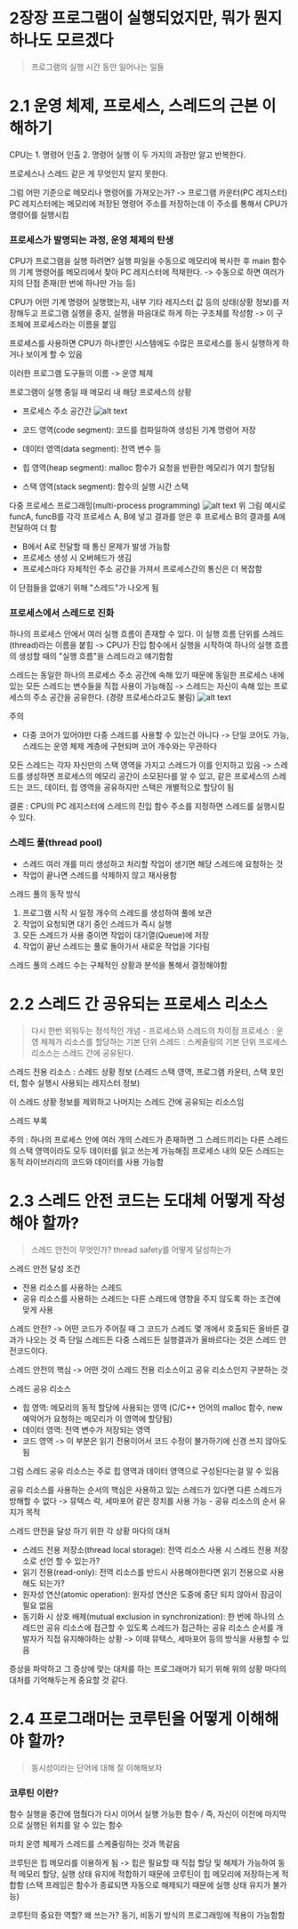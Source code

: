 # 2장장 프로그램이 실행되었지만, 뭐가 뭔지 하나도 모르겠다

> 프로그램의 실행 시간 동안 일어나는 일들

# 2.1 운영 체제, 프로세스, 스레드의 근본 이해하기

CPU는 1. 명령어 인출 2. 명령어 실행 이 두 가지의 과정만 알고 반복한다.

프로세스나 스레드 같은 게 무엇인지 알지 못한다.

그럼 어떤 기준으로 메모리나 명령어를 가져오는가? -> 프로그램 카운터(PC 레지스터)
PC 레지스터에는 메모리에 저장된 명령어 주소를 저장하는데 이 주소를 통해서 CPU가 명령어를 실행시킴

### 프로세스가 발명되는 과정, 운영 체제의 탄생

CPU가 프로그램을 실행 하려면?
실행 파일을 수동으로 메모리에 복사한 후 main 함수의 기계 명령어를 메모리에서 찾아 PC 레지스터에 적재한다.
-> 수동으로 하면 여러가지의 단점 존재(한 번에 하나만 가능 등)

CPU가 어떤 기계 명령어 실행했는지, 내부 기타 레지스터 값 등의 상태(상황 정보)를 저장해두고 프로그램 실행을 중지, 실행을 마음대로 하게 하는 구조체를 작성함
-> 이 구조체에 프로세스라는 이름을 붙임

프로세스를 사용하면 CPU가 하나뿐인 시스템에도 수많은 프로세스를 동시 실행하게 하거나 보이게 할 수 있음

이러한 프로그램 도구들의 이름 -> 운영 체제


프로그램이 실행 중일 때 메모리 내 해당 프로세스의 상황
- 프로세스 주소 공간간
![alt text](image/processaddress.png)

- 코드 영역(code segment): 코드를 컴파일하여 생성된 기계 명령어 저장
- 데이터 영역(data segment): 전역 변수 등
- 힙 영역(heap segment): malloc 함수가 요청을 반환한 메모리가 여기 할당됨
- 스택 영역(stack segment): 함수의 실행 시간 스택


다중 프로세스 프로그래밍(multi-process programming)
![alt text](image/mutilproc.png)
위 그림 예시로 funcA, funcB를 각각 프로세스 A, B에 넣고 결과를 얻은 후 프로세스 B의 결과를 A에 전달하여 더 함 
- B에서 A로 전달할 때 통신 문제가 발생 가능함
- 프로세스 생성 시 오버헤드가 생김
- 프로세스마다 자체적인 주소 공간을 가져서 프로세스간의 통신은 더 복잡함

이 단점들을 없애기 위해 "스레드"가 나오게 됨

### 프로세스에서 스레드로 진화

하나의 프로세스 안에서 여러 실행 흐름이 존재할 수 있다.
이 실행 흐름 단위를 스레드(thread)라는 이름을 붙힘 -> CPU가 진입 함수에서 실행을 시작하여 하나의 실행 흐름의 생성할 때의 "실행 흐름"을 스레드라고 얘기함함

스레드는 동일한 하나의 프로세스 주소 공간에 속해 있기 때문에 동일한 프로세스 내에 있는 모든 스레드는 변수들을 직접 사용이 가능해짐 -> 스레드는 자신이 속해 있는 프로세스의 주소 공간을 공유한다. (경량 프로세스라고도 불림)
![alt text](image/thread.png)

주의
- 다중 코어가 있어야만 다중 스레드를 사용할 수 있는건 아니다 
-> 단일 코어도 가능, 스레드는 운영 체제 계층에 구현되며 코어 개수와는 무관하다

모든 스레드는 각자 자신만의 스택 영역을 가지고 스레드가 이를 인지하고 있음
-> 스레드를 생성하면 프로세스의 메모리 공간이 소모된다를 알 수 있고, 같은 프로세스의 스레드는 코드, 데이터, 힙 영역을 공유하지만 스택은 개별적으로 할당이 됨

결론 : CPU의 PC 레지스터에 스레드의 진입 함수 주소를 지정하면 스레드를 실행시킬 수 있다.

### 스레드 풀(thread pool)
- 스레드 여러 개를 미리 생성하고 처리할 작업이 생기면 해당 스레드에 요청하는 것
- 작업이 끝나면 스레드를 삭제하지 않고 재사용함

스레드 풀의 동작 방식
1. 프로그램 시작 시 일정 개수의 스레드를 생성하여 풀에 보관
2. 작업이 요청되면 대기 중인 스레드가 즉시 실행
3. 모든 스레드가 사용 중이면 작업이 대기열(Queue)에 저장
4. 작업이 끝난 스레드는 풀로 돌아가서 새로운 작업을 기다림

스레드 풀의 스레드 수는 구체적인 상황과 분석을 통해서 결정해야함

# 2.2 스레드 간 공유되는 프로세스 리소스

> 다시 한번 외워두는 정석적인 개념 - 프로세스와 스레드의 차이점
프로세스 : 운영 체제가 리소스를 할당하는 기본 단위
스레드 : 스케줄링의 기본 단위 
프로세스 리소스는 스레드 간에 공유된다.

스레드 전용 리소스 : 스레드 상황 정보 (스레드 스택 영역, 프로그램 카운터, 스택 포인터, 함수 실행시 사용되는 레지스터 정보)

이 스레드 상황 정보를 제외하고 나머지는 스레드 간에 공유되는 리소스임

스레드 부록

주의 : 하나의 프로세스 안에 여러 개의 스레드가 존재하면 그 스레드끼리는 다른 스레드의 스택 영역이라도 모두 데이터를 읽고 쓰는게 가능해짐 
프로세스 내의 모든 스레드는 동적 라이브러리의 코드와 데이터를 사용 가능함


# 2.3 스레드 안전 코드는 도대체 어떻게 작성해야 할까?

> 스레드 안전이 무엇인가? thread safety를 어떻게 달성하는가

스레드 안전 달성 조건
- 전용 리소스를 사용하는 스레드
- 공유 리소스를 사용하는 스레드는 다른 스레드에 영향을 주지 않도록 하는 조건에 맞게 사용

스레드 안전?
-> 어떤 코드가 주어질 때 그 코드가 스레드 몇 개에서 호출되든 올바른 결과가 나오는 것 즉 단일 스레드든 다중 스레드든 실행결과가 올바르다는 것은 스레드 안전코드이다.

스레드 안전의 핵심 -> 어떤 것이 스레드 전용 리소스이고 공유 리소스인지 구분하는 것

스레드 공유 리소스
- 힙 영역: 메모리의 동적 할당에 사용되는 영역 (C/C++ 언어의 malloc 함수, new 예악어가 요청하는 메모리가 이 영역에 할당됨)
- 데이터 영역: 전역 변수가 저장되는 영역
- 코드 영역 -> 이 부분은 읽기 전용이어서 코드 수정이 불가하기에 신경 쓰지 않아도 됨

그럼 스레드 공유 리소스는 주로 힙 영역과 데이터 영역으로 구성된다는걸 알 수 있음

공유 리소스를 사용하는 순서의 핵심은 사용하고 있는 스레드가 있다면 다른 스레드가 방해할 수 없다 -> 뮤텍스 락, 세마포어 같은 장치를 사용 가능 - 공유 리소스의 순서 유지가 목적


스레드 안전을 달성 하기 위한 각 상황 마다의 대처
- 스레드 전용 저장소(thread local storage): 전역 리소스 사용 시 스레드 전용 저장소로 선언 할 수 있는가?
- 읽기 전용(read-only): 전역 리소스를 반드시 사용해야한다면 읽기 전용으로 사용해도 되는가?
- 원자성 연산(atomic operation): 원자성 연산은 도중에 중단 되지 않아서 잠금이 필요 없음
- 동기화 시 상호 배제(mutual exclusion in synchronization): 한 번에 하나의 스레드만 공유 리소스에 접근할 수 있도록 스레드가 접근하는 공유 리소스 순서를 개발자가 직접 유지해야하는 상황 -> 이때 뮤텍스, 세마포어 등의 방식을 사용할 수 있음

증상을 파악하고 그 증상에 맞는 대처를 하는 프로그래머가 되기 위해 위의 상황 마다의 대처를 기억해두는게 중요할 것 같다.

# 2.4 프로그래머는 코루틴을 어떻게 이해해야 할까?
> 동시성이라는 단어에 대해 잘 이해해보자

### 코루틴 이란?
함수 실행을 중간에 멈췄다가 다시 이어서 실행 가능한 함수 / 즉, 자신이 이전에 마지막으로 실행된 위치를 알 수 있는 함수

마치 운영 체제가 스레드를 스케줄링하는 것과 똑같음

코루틴은 힙 메모리를 이용하게 됨 -> 힙은 필요할 때 직접 할당 및 해제가 가능하여 동적 메모리 할당, 실행 상태 유지에 적합하기 때문에 코루틴이 힙 메모리에 저장하는게 적합함 (스택 프레임은 함수가 종료되면 자동으로 해제되기 때문에 실행 상태 유지가 불가능)

코루틴의 중요한 역할? 왜 쓰는가?
동기, 비동기 방식의 프로그래밍에 적용이 가능함함